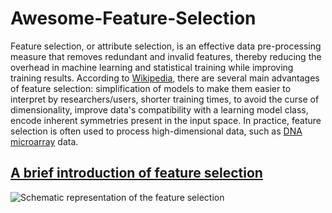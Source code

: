# Awesome-Feature-Selection
Feature selection, or attribute selection, is an effective data pre-processing measure that removes redundant and invalid features, thereby reducing the overhead in machine learning and statistical training while improving training results. According to [Wikipedia](https://en.wikipedia.org/wiki/Feature_selection), there are several main advantages of feature selection: simplification of models to make them easier to interpret by researchers/users, shorter training times, to avoid the curse of dimensionality, improve data's compatibility with a learning model class, encode inherent symmetries present in the input space. In practice, feature selection is often used to process high-dimensional data, such as [DNA microarray](https://en.wikipedia.org/wiki/DNA_microarray) data.

## [A brief introduction of feature selection](https://www.zhihu.com/question/19774445/answer/1968792998)
![Schematic representation of the feature selection](https://easy-ai.oss-cn-shanghai.aliyuncs.com/2019-10-31-031507.jpg "Schematic representation of the feature selection")
